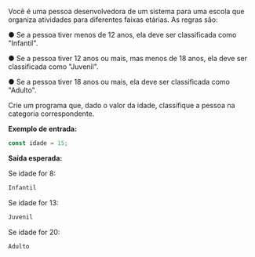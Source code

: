 Você é uma pessoa desenvolvedora de um sistema para uma escola que organiza atividades para diferentes faixas etárias. As regras são:

● Se a pessoa tiver menos de 12 anos, ela deve ser classificada como "Infantil". 

● Se a pessoa tiver 12 anos ou mais, mas menos de 18 anos, ela deve ser classificada como "Juvenil". 

● Se a pessoa tiver 18 anos ou mais, ela deve ser classificada como "Adulto".

Crie um programa que, dado o valor da idade, classifique a pessoa na categoria correspondente.

**Exemplo de entrada:**

```js
const idade = 15;
```

**Saída esperada:**

Se idade for 8:

```js
Infantil
```

Se idade for 13:

```js
Juvenil
```

Se idade for 20:

```js
Adulto
```
